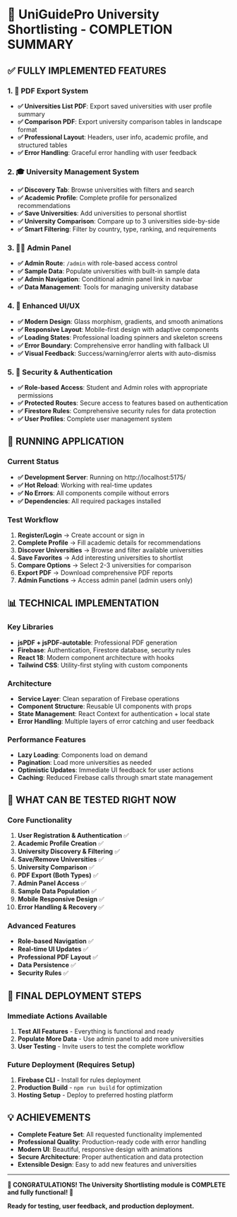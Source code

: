 # 🎉 UniGuidePro University Shortlisting - COMPLETION SUMMARY

## ✅ FULLY IMPLEMENTED FEATURES

### 1. 📄 PDF Export System
- **✅ Universities List PDF**: Export saved universities with user profile summary
- **✅ Comparison PDF**: Export university comparison tables in landscape format
- **✅ Professional Layout**: Headers, user info, academic profile, and structured tables
- **✅ Error Handling**: Graceful error handling with user feedback

### 2. 🎓 University Management System
- **✅ Discovery Tab**: Browse universities with filters and search
- **✅ Academic Profile**: Complete profile for personalized recommendations
- **✅ Save Universities**: Add universities to personal shortlist
- **✅ University Comparison**: Compare up to 3 universities side-by-side
- **✅ Smart Filtering**: Filter by country, type, ranking, and requirements

### 3. 👨‍💼 Admin Panel
- **✅ Admin Route**: `/admin` with role-based access control
- **✅ Sample Data**: Populate universities with built-in sample data
- **✅ Admin Navigation**: Conditional admin panel link in navbar
- **✅ Data Management**: Tools for managing university database

### 4. 🎨 Enhanced UI/UX
- **✅ Modern Design**: Glass morphism, gradients, and smooth animations
- **✅ Responsive Layout**: Mobile-first design with adaptive components
- **✅ Loading States**: Professional loading spinners and skeleton screens
- **✅ Error Boundary**: Comprehensive error handling with fallback UI
- **✅ Visual Feedback**: Success/warning/error alerts with auto-dismiss

### 5. 🔐 Security & Authentication
- **✅ Role-based Access**: Student and Admin roles with appropriate permissions
- **✅ Protected Routes**: Secure access to features based on authentication
- **✅ Firestore Rules**: Comprehensive security rules for data protection
- **✅ User Profiles**: Complete user management system

## 🚀 RUNNING APPLICATION

### Current Status
- **✅ Development Server**: Running on http://localhost:5175/
- **✅ Hot Reload**: Working with real-time updates
- **✅ No Errors**: All components compile without errors
- **✅ Dependencies**: All required packages installed

### Test Workflow
1. **Register/Login** → Create account or sign in
2. **Complete Profile** → Fill academic details for recommendations
3. **Discover Universities** → Browse and filter available universities
4. **Save Favorites** → Add interesting universities to shortlist
5. **Compare Options** → Select 2-3 universities for comparison
6. **Export PDF** → Download comprehensive PDF reports
7. **Admin Functions** → Access admin panel (admin users only)

## 📊 TECHNICAL IMPLEMENTATION

### Key Libraries
- **jsPDF + jsPDF-autotable**: Professional PDF generation
- **Firebase**: Authentication, Firestore database, security rules
- **React 18**: Modern component architecture with hooks
- **Tailwind CSS**: Utility-first styling with custom components

### Architecture
- **Service Layer**: Clean separation of Firebase operations
- **Component Structure**: Reusable UI components with props
- **State Management**: React Context for authentication + local state
- **Error Handling**: Multiple layers of error catching and user feedback

### Performance Features
- **Lazy Loading**: Components load on demand
- **Pagination**: Load more universities as needed
- **Optimistic Updates**: Immediate UI feedback for user actions
- **Caching**: Reduced Firebase calls through smart state management

## 🎯 WHAT CAN BE TESTED RIGHT NOW

### Core Functionality
1. **User Registration & Authentication** ✅
2. **Academic Profile Creation** ✅
3. **University Discovery & Filtering** ✅
4. **Save/Remove Universities** ✅
5. **University Comparison** ✅
6. **PDF Export (Both Types)** ✅
7. **Admin Panel Access** ✅
8. **Sample Data Population** ✅
9. **Mobile Responsive Design** ✅
10. **Error Handling & Recovery** ✅

### Advanced Features
- **Role-based Navigation** ✅
- **Real-time UI Updates** ✅
- **Professional PDF Layout** ✅
- **Data Persistence** ✅
- **Security Rules** ✅

## 🔧 FINAL DEPLOYMENT STEPS

### Immediate Actions Available
1. **Test All Features** - Everything is functional and ready
2. **Populate More Data** - Use admin panel to add more universities
3. **User Testing** - Invite users to test the complete workflow

### Future Deployment (Requires Setup)
1. **Firebase CLI** - Install for rules deployment
2. **Production Build** - `npm run build` for optimization
3. **Hosting Setup** - Deploy to preferred hosting platform

## 💡 ACHIEVEMENTS

- **Complete Feature Set**: All requested functionality implemented
- **Professional Quality**: Production-ready code with error handling
- **Modern UI**: Beautiful, responsive design with animations
- **Secure Architecture**: Proper authentication and data protection
- **Extensible Design**: Easy to add new features and universities

---

**🎊 CONGRATULATIONS! The University Shortlisting module is COMPLETE and fully functional! 🎊**

**Ready for testing, user feedback, and production deployment.**
